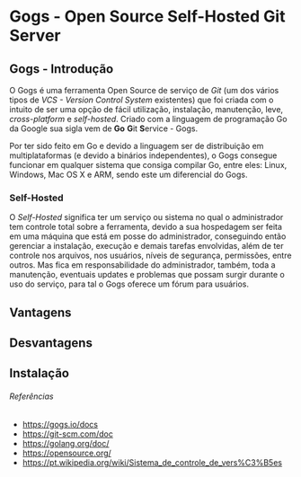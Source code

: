 # Gogs - Open Source Self-Hosted Git Server

## Gogs - Introdução
O Gogs é uma ferramenta Open Source de serviço de *Git* (um dos vários tipos de *VCS - Version Control System* existentes) que foi criada com o intuito de ser uma opção de fácil utilização, instalação, manutenção, leve, *cross-platform* e *self-hosted*. Criado com a linguagem de programação Go da Google sua sigla vem de
**Go** **G**it **S**ervice - Gogs.

Por ter sido feito em Go e devido a linguagem ser de distribuição em multiplataformas (e devido a binários independentes), o Gogs consegue funcionar em qualquer sistema que consiga compilar Go, entre eles: Linux, Windows, Mac OS X e ARM, sendo este um diferencial do Gogs.

### Self-Hosted
O *Self-Hosted* significa ter um serviço ou sistema no qual o administrador tem controle total sobre a ferramenta, devido a sua hospedagem ser feita em uma máquina que está em posse do administrador, conseguindo então gerenciar a instalação, execução e demais tarefas envolvidas, além de ter controle nos arquivos, nos usuários, níveis de segurança, permissões, entre outros. Mas fica em responsabilidade do administrador, também, toda a manutenção, eventuais updates e problemas que possam surgir durante o uso do serviço, para tal o Gogs oferece um fórum para usuários.

## Vantagens

## Desvantagens

## Instalação

###### Referências
 - https://gogs.io/docs
 - https://git-scm.com/doc
 - https://golang.org/doc/
 - https://opensource.org/
 - https://pt.wikipedia.org/wiki/Sistema_de_controle_de_vers%C3%B5es
